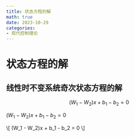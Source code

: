 ```yaml
---
title: 状态方程的解
math: true
date: 2023-10-29
categories:
- 现代控制理论
---
```


# 状态方程的解

## 线性时不变系统奇次状态方程的解

$$(W_1−W_2)x+b_1−b_2=0$$

$(W_1−W_2)x+b_1−b_2=0$

\\[
(W_1 - W_2)x + b_1 - b_2 = 0
\\]





